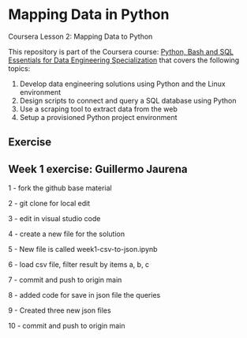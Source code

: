 # Mapping Data in Python
Coursera Lesson 2: Mapping Data to Python

This repository is part of the Coursera course: [Python, Bash and SQL Essentials for Data Engineering Specialization](https://www.coursera.org/specializations/python-bash-sql-data-engineering-duke) that covers the following topics:

1. Develop data engineering solutions using Python and the Linux environment
2. Design scripts to connect and query a SQL database using Python
3. Use a scraping tool to extract data from the web
4. Setup a provisioned Python project environment

## Exercise

## Week 1 exercise: Guillermo Jaurena

1 - fork the github base material

2 - git clone for local edit

3 - edit in visual studio code

4 - create a new file for the solution

5 - New file is called week1-csv-to-json.ipynb

6 - load csv file, filter result by items a, b, c

7 - commit and push to origin main

8 - added code for save in json file the queries

9 - Created three new json files 

10 - commit and push to origin main